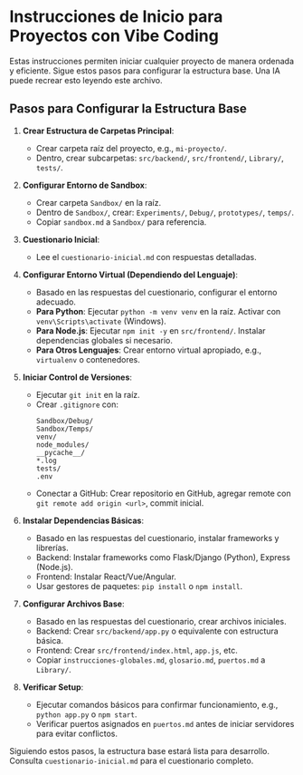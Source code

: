 # Instrucciones de Inicio para Proyectos con Vibe Coding

Estas instrucciones permiten iniciar cualquier proyecto de manera ordenada y eficiente. Sigue estos pasos para configurar la estructura base. Una IA puede recrear esto leyendo este archivo.

## Pasos para Configurar la Estructura Base

1. **Crear Estructura de Carpetas Principal**:
   - Crear carpeta raíz del proyecto, e.g., `mi-proyecto/`.
   - Dentro, crear subcarpetas: `src/backend/`, `src/frontend/`, `Library/`, `tests/`.

2. **Configurar Entorno de Sandbox**:
   - Crear carpeta `Sandbox/` en la raíz.
   - Dentro de `Sandbox/`, crear: `Experiments/`, `Debug/`, `prototypes/`, `temps/`.
   - Copiar `sandbox.md` a `Sandbox/` para referencia.

3. **Cuestionario Inicial**:
   - Lee el `cuestionario-inicial.md` con respuestas detalladas.

4. **Configurar Entorno Virtual (Dependiendo del Lenguaje)**:
   - Basado en las respuestas del cuestionario, configurar el entorno adecuado.
   - **Para Python**: Ejecutar `python -m venv venv` en la raíz. Activar con `venv\Scripts\activate` (Windows).
   - **Para Node.js**: Ejecutar `npm init -y` en `src/frontend/`. Instalar dependencias globales si necesario.
   - **Para Otros Lenguajes**: Crear entorno virtual apropiado, e.g., `virtualenv` o contenedores.

5. **Iniciar Control de Versiones**:
   - Ejecutar `git init` en la raíz.
   - Crear `.gitignore` con:
     ```
     Sandbox/Debug/
     Sandbox/Temps/
     venv/
     node_modules/
     __pycache__/
     *.log
     tests/
     .env
     ```
   - Conectar a GitHub: Crear repositorio en GitHub, agregar remote con `git remote add origin <url>`, commit inicial.

6. **Instalar Dependencias Básicas**:
   - Basado en las respuestas del cuestionario, instalar frameworks y librerías.
   - Backend: Instalar frameworks como Flask/Django (Python), Express (Node.js).
   - Frontend: Instalar React/Vue/Angular.
   - Usar gestores de paquetes: `pip install` o `npm install`.

7. **Configurar Archivos Base**:
   - Basado en las respuestas del cuestionario, crear archivos iniciales.
   - Backend: Crear `src/backend/app.py` o equivalente con estructura básica.
   - Frontend: Crear `src/frontend/index.html`, `app.js`, etc.
   - Copiar `instrucciones-globales.md`, `glosario.md`, `puertos.md` a `Library/`.

8. **Verificar Setup**:
   - Ejecutar comandos básicos para confirmar funcionamiento, e.g., `python app.py` o `npm start`.
   - Verificar puertos asignados en `puertos.md` antes de iniciar servidores para evitar conflictos.

Siguiendo estos pasos, la estructura base estará lista para desarrollo. Consulta `cuestionario-inicial.md` para el cuestionario completo.
